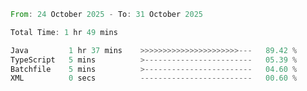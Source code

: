 <!--START_SECTION:waka-->

```rust
From: 24 October 2025 - To: 31 October 2025

Total Time: 1 hr 49 mins

Java         1 hr 37 mins    >>>>>>>>>>>>>>>>>>>>>>---   89.42 %
TypeScript   5 mins          >------------------------   05.39 %
Batchfile    5 mins          >------------------------   04.60 %
XML          0 secs          -------------------------   00.60 %
```

<!--END_SECTION:waka-->
